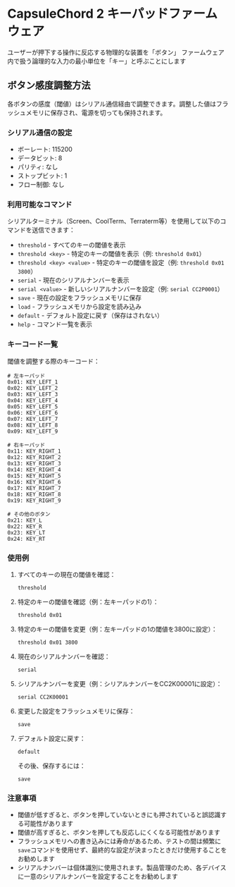 # CapsuleChord 2 キーパッドファームウェア

ユーザーが押下する操作に反応する物理的な装置を「ボタン」
ファームウェア内で扱う論理的な入力の最小単位を「キー」と呼ぶことにします

## ボタン感度調整方法

各ボタンの感度（閾値）はシリアル通信経由で調整できます。調整した値はフラッシュメモリに保存され、電源を切っても保持されます。

### シリアル通信の設定

- ボーレート: 115200
- データビット: 8
- パリティ: なし
- ストップビット: 1
- フロー制御: なし

### 利用可能なコマンド

シリアルターミナル（Screen、CoolTerm、Terraterm等）を使用して以下のコマンドを送信できます：

- `threshold` - すべてのキーの閾値を表示
- `threshold <key>` - 特定のキーの閾値を表示（例: `threshold 0x01`）
- `threshold <key> <value>` - 特定のキーの閾値を設定（例: `threshold 0x01 3800`）
- `serial` - 現在のシリアルナンバーを表示
- `serial <value>` - 新しいシリアルナンバーを設定（例: `serial CC2P0001`）
- `save` - 現在の設定をフラッシュメモリに保存
- `load` - フラッシュメモリから設定を読み込み
- `default` - デフォルト設定に戻す（保存はされない）
- `help` - コマンド一覧を表示

### キーコード一覧

閾値を調整する際のキーコード：

```
# 左キーパッド
0x01: KEY_LEFT_1
0x02: KEY_LEFT_2
0x03: KEY_LEFT_3
0x04: KEY_LEFT_4
0x05: KEY_LEFT_5
0x06: KEY_LEFT_6
0x07: KEY_LEFT_7
0x08: KEY_LEFT_8
0x09: KEY_LEFT_9

# 右キーパッド
0x11: KEY_RIGHT_1
0x12: KEY_RIGHT_2
0x13: KEY_RIGHT_3
0x14: KEY_RIGHT_4
0x15: KEY_RIGHT_5
0x16: KEY_RIGHT_6
0x17: KEY_RIGHT_7
0x18: KEY_RIGHT_8
0x19: KEY_RIGHT_9

# その他のボタン
0x21: KEY_L
0x22: KEY_R
0x23: KEY_LT
0x24: KEY_RT
```

### 使用例

1. すべてのキーの現在の閾値を確認：
   ```
   threshold
   ```

2. 特定のキーの閾値を確認（例：左キーパッドの1）：
   ```
   threshold 0x01
   ```

3. 特定のキーの閾値を変更（例：左キーパッドの1の閾値を3800に設定）：
   ```
   threshold 0x01 3800
   ```

4. 現在のシリアルナンバーを確認：
   ```
   serial
   ```

5. シリアルナンバーを変更（例：シリアルナンバーをCC2K00001に設定）：
   ```
   serial CC2K00001
   ```

6. 変更した設定をフラッシュメモリに保存：
   ```
   save
   ```

7. デフォルト設定に戻す：
   ```
   default
   ```
   
   その後、保存するには：
   ```
   save
   ```

### 注意事項

- 閾値が低すぎると、ボタンを押していないときにも押されていると誤認識する可能性があります
- 閾値が高すぎると、ボタンを押しても反応しにくくなる可能性があります
- フラッシュメモリへの書き込みには寿命があるため、テストの間は頻繁に`save`コマンドを使用せず、最終的な設定が決まったときだけ使用することをお勧めします
- シリアルナンバーは個体識別に使用されます。製品管理のため、各デバイスに一意のシリアルナンバーを設定することをお勧めします

